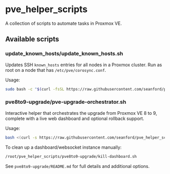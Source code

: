 # pve_helper_scripts

A collection of scripts to automate tasks in Proxmox VE.

## Available scripts

### update_known_hosts/update_known_hosts.sh

Updates SSH `known_hosts` entries for all nodes in a Proxmox cluster. Run as root on a node that has `/etc/pve/corosync.conf`.

Usage:

```bash
sudo bash -c "$(curl -fsSL https://raw.githubusercontent.com/seanford/pve_helper_scripts/main/update_known_hosts/update_known_hosts.sh)"
```

### pve8to9-upgrade/pve-upgrade-orchestrator.sh

Interactive helper that orchestrates the upgrade from Proxmox VE 8 to 9, complete with a live web dashboard and optional rollback support.

Usage:

```bash
bash <(curl -s https://raw.githubusercontent.com/seanford/pve_helper_scripts/main/pve8to9-upgrade/pve-upgrade-orchestrator.sh)
```

To clean up a dashboard/websocket instance manually:

```bash
/root/pve_helper_scripts/pve8to9-upgrade/kill-dashboard.sh
```

See `pve8to9-upgrade/README.md` for full details and additional options.

